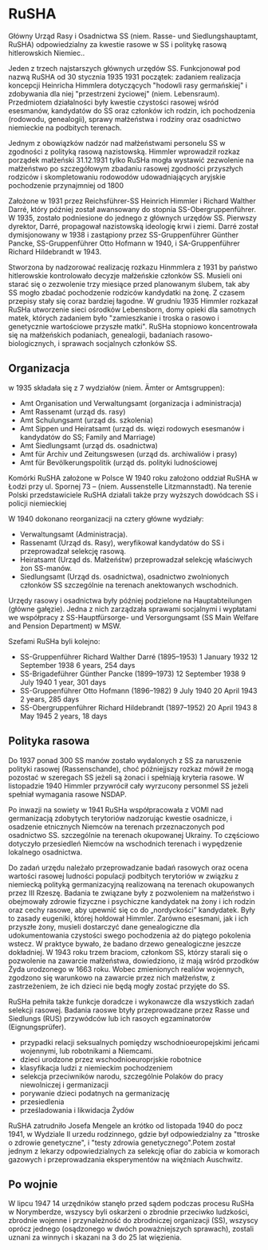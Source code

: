 # RuSHA

Główny Urząd Rasy i Osadnictwa SS (niem. Rasse- und Siedlungshauptamt, RuSHA) odpowiedzialny za kwestie rasowe w SS i politykę rasową hitlerowskich Niemiec..

Jeden z trzech najstarszych głównych urzędów SS. Funkcjonował pod nazwą RuSHA od 30 stycznia 1935
1931 początek: zadaniem realizacja koncepcji Heinricha Himmlera dotyczących "hodowli rasy germańskiej" i zdobywania dla niej "przestrzeni życiowej" (niem. Lebensraum). Przedmiotem działalności były kwestie czystości rasowej wśród esesmanów, kandydatów do SS oraz członków ich rodzin, ich pochodzenia (rodowodu, genealogii), sprawy małżeństwa i rodziny oraz osadnictwo niemieckie na podbitych terenach.

Jednym z obowiązków nadzór nad małżeństwami personelu SS w zgodności z polityką rasową nazistowską.
Himmler wprowadził rozkaz porządek małżeński 31.12.1931 tylko RuSHa mogła wystawić zezwolenie na małżeństwo po szczegółowym zbadaniu rasowej zgodności przyszłych rodziców i skompletowaniu rodowodów udowadniających aryjskie pochodzenie przynajmniej od 1800

Założone w 1931 przez Reichsführer-SS Heinrich Himmler i Richard Walther Darré, który później został awansowany do stopnia SS-Obergruppenführer. W 1935, zostało podniesione do jednego z głównych urzędów SS. Pierwszy dyrektor, Darré, propagował nazistowską ideologię krwi i ziemi. Darré został dymisjonowany w 1938 i zastąpiony przez SS-Gruppenführer Günther Pancke, SS-Gruppenführer Otto Hofmann w 1940, i SA-Gruppenführer Richard Hildebrandt w 1943.

Stworzona by nadzorować realizację rozkazu Hinmmlera z 1931 by państwo hitlerowskie kontrolowało decyzje małżeńskie członków SS. Musieli oni starać się o zezwolenie trzy miesiące przed planowanym ślubem, tak aby SS mogło zbadać pochodzenie rodziców kandydatki na żonę. Z czasem przepisy stały się coraz bardziej łagodne.
W grudniu 1935 Himmler rozkazał RuSHa utworzenie sieci ośrodków Lebensborn, domy opieki dla samotnych matek, których zadaniem było "zamieszkanie i troska o rasowo i genetycznie wartościowe przyszłe matki".
RuSHa stopniowo koncentrowała się na małżeńskich podaniach, genealogii, badaniach rasowo-biologicznych, i sprawach socjalnych członków SS.

## Organizacja

w 1935 składała się z 7 wydziałów (niem. Ämter or Amtsgruppen):
* Amt Organisation und Verwaltungsamt (organizacja i administracja)
* Amt Rassenamt (urząd ds. rasy)
* Amt Schulungsamt (urząd ds. szkolenia)
* Amt Sippen und Heiratsamt (urząd ds. więzi rodowych esesmanów i kandydatów do SS; Family and Marriage)
* Amt Siedlungsamt (urząd ds. osadnictwa)
* Amt für Archiv und Zeitungswesen (urząd ds. archiwaliów i prasy)
* Amt für Bevölkerungspolitik (urząd ds. polityki ludnościowej

Komórki RuSHA założone w Polsce
W 1940 roku założono oddział RuSHA w Łodzi przy ul. Spornej 73 – (niem. Aussenstelle Litzmannstadt). Na terenie Polski przedstawiciele RuSHA działali także przy wyższych dowódcach SS i policji niemieckiej

W 1940 dokonano reorganizacji na cztery główne wydziały:

* Verwaltungsamt (Administracja).
* Rassenamt (Urząd ds. Rasy), weryfikował kandydatów do SS i przeprowadzał selekcję rasową.
* Heiratsamt (Urząd ds. Małżeńśtw) przeprowadzał selekcję właściwych żon SS-manów.
* Siedlungsamt (Urząd ds. osadnictwa), osadnictwo zwolnionych członków SS szczególnie na terenach anektowanych wschodnich.

Urzędy rasowy i osadnictwa były później podzielone na Hauptabteilungen (główne gałęzie). Jedna z nich zarządzała sprawami socjalnymi i wypłatami we współpracy z SS-Hauptfürsorge- und Versorgungsamt (SS Main Welfare and Pension Department) w MSW.

Szefami RuSHa byli kolejno:
* SS-Gruppenführer Richard Walther Darré (1895–1953)	1 January 1932	12 September 1938	6 years, 254 days
* SS-Brigadeführer Günther Pancke (1899–1973)	12 September 1938	9 July 1940	1 year, 301 days
* SS-Gruppenführer Otto Hofmann (1896–1982)	9 July 1940	20 April 1943	2 years, 285 days
* SS-Obergruppenführer Richard Hildebrandt (1897–1952)	20 April 1943	8 May 1945	2 years, 18 days

## Polityka rasowa

Do 1937 ponad 300 SS manów zostało wydalonych z SS za naruszenie polityki rasowej (Rassenschande), choć późniejjszy rozkaz mówił że mogą pozostać w szeregach SS jeżeli są żonaci i spełniają kryteria rasowe. W listopadzie 1940 Himmler przywrócił cały wyrzucony personmel SS jeżeli spełniał wymagania rasowe NSDAP.

Po inwazji na sowiety w 1941 RuSHa współpracowała z VOMI nad germanizacją zdobytych terytoriów nadzorując kwestie osadnicze, i osadzenie etnicznych Niemców na terenach przeznaczonych pod osadnictwo SS. szczególnie na terenach okupowanej Ukrainy. To częściowo dotyczyło przesiedleń Niemców na wschodnich terenach i wypędzenie lokalnego osadnictwa.

Do zadań urzędu należało przeprowadzanie badań rasowych oraz ocena wartości rasowej ludności populacji podbitych terytoriów w związku z niemiecką polityką germanizacyjną realizowaną na terenach okupowanych przez III Rzeszę. Badania te związane były z pozwoleniem na małżeństwo i obejmowały zdrowie fizyczne i psychiczne kandydatek na żony i ich rodzin oraz cechy rasowe, aby upewnić się co do „nordyckości” kandydatek. Były to zasady eugeniki, której hołdował Himmler. Zarówno esesmani, jak i ich przyszłe żony, musieli dostarczyć dane genealogiczne dla udokumentowania czystości swego pochodzenia aż do piątego pokolenia wstecz. W praktyce bywało, że badano drzewo genealogiczne jeszcze dokładniej. W 1943 roku trzem braciom, członkom SS, którzy starali się o pozwolenie na zawarcie małżeństwa, dowiedziono, iż mają wśród przodków Żyda urodzonego w 1663 roku. Wobec zmienionych realiów wojennych, zgodzono się warunkowo na zawarcie przez nich małżeństw, z zastrzeżeniem, że ich dzieci nie będą mogły zostać przyjęte do SS.

RuSHa pełniła także funkcje doradcze i wykonawcze dla wszystkich zadań selekcji rasowej. Badania raoswe btyły przeprowadzane przez Rasse und Siedlungs (RUS) przywódców lub ich rasoych egzaminatorów (Eignungsprüfer).

* przypadki relacji seksualnych pomiędzy wschodnioeuropejskimi jeńcami wojennymi, lub robotnikami a Niemcami.
* dzieci urodzone przez wschodnioeuroprjskie robotnice
* klasyfikacja ludzi z niemieckim pochodzeniem
* selekcja przeciwników narodu, szczególnie Polaków do pracy niewolniczej i germanizacji
* porywanie dzieci podatnych na germanizację
* przesiedlenia
* prześladowania i likwidacja Żydów

RuSHA zatrudniło Josefa Mengele an krótko od listopada 1940 do pocz 1941, w Wydziale II urzedu rodzinnego, gdzie był odpowiedzialny za "ttroske o zdrowie genetyczne", i "testy zdrowia genetycznego".Potem  został jednym z lekarzy odpowiedzialnych za selekcję ofiar do zabicia w komorach gazowych i przeprowadzania eksperymentów na więźniach Auschwitz.

## Po wojnie

W lipcu 1947 14 urzędników stanęło przed sądem podczas procesu RuSHa w Norymberdze, wszyscy byli oskarżeni o zbrodnie przeciwko ludzkości, zbrodnie wojenne i przynależność do zbrodniczej organizacji (SS), wszyscy oprócz jednego (osądzonego w dwóch poważniejszych sprawach), zostali uznani za winnych i skazani na 3 do 25 lat więzienia.